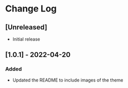 # Change Log

## [Unreleased]

- Initial release

## [1.0.1] - 2022-04-20

### Added

- Updated the README to include images of the theme


